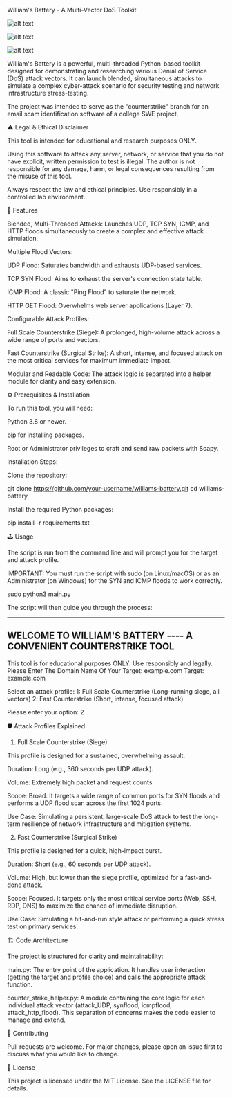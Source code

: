 William's Battery - A Multi-Vector DoS Toolkit

![alt text](https://img.shields.io/badge/python-3.8%2B-blue)


![alt text](https://img.shields.io/badge/License-MIT-yellow.svg)


![alt text](https://img.shields.io/badge/purpose-educational-lightgrey.svg)

William's Battery is a powerful, multi-threaded Python-based toolkit designed for demonstrating and researching various Denial of Service (DoS) attack vectors. It can launch blended, simultaneous attacks to simulate a complex cyber-attack scenario for security testing and network infrastructure stress-testing.

The project was intended to serve as the "counterstrike" branch for an email scam identification software of a college SWE project.

⚠️ Legal & Ethical Disclaimer

This tool is intended for educational and research purposes ONLY.

Using this software to attack any server, network, or service that you do not have explicit, written permission to test is illegal. The author is not responsible for any damage, harm, or legal consequences resulting from the misuse of this tool.

Always respect the law and ethical principles. Use responsibly in a controlled lab environment.

🚀 Features

Blended, Multi-Threaded Attacks: Launches UDP, TCP SYN, ICMP, and HTTP floods simultaneously to create a complex and effective attack simulation.

Multiple Flood Vectors:

UDP Flood: Saturates bandwidth and exhausts UDP-based services.

TCP SYN Flood: Aims to exhaust the server's connection state table.

ICMP Flood: A classic "Ping Flood" to saturate the network.

HTTP GET Flood: Overwhelms web server applications (Layer 7).

Configurable Attack Profiles:

Full Scale Counterstrike (Siege): A prolonged, high-volume attack across a wide range of ports and vectors.

Fast Counterstrike (Surgical Strike): A short, intense, and focused attack on the most critical services for maximum immediate impact.

Modular and Readable Code: The attack logic is separated into a helper module for clarity and easy extension.

⚙️ Prerequisites & Installation

To run this tool, you will need:

Python 3.8 or newer.

pip for installing packages.

Root or Administrator privileges to craft and send raw packets with Scapy.

Installation Steps:

Clone the repository:

git clone https://github.com/your-username/williams-battery.git
cd williams-battery

Install the required Python packages:

pip install -r requirements.txt

🕹️ Usage

The script is run from the command line and will prompt you for the target and attack profile.

IMPORTANT: You must run the script with sudo (on Linux/macOS) or as an Administrator (on Windows) for the SYN and ICMP floods to work correctly.

sudo python3 main.py

The script will then guide you through the process:

------------------------------------------------------------
WELCOME TO WILLIAM'S BATTERY ---- A CONVENIENT COUNTERSTRIKE TOOL
------------------------------------------------------------
This tool is for educational purposes ONLY. Use responsibly and legally.
Please Enter The Domain Name Of Your Target: example.com
Target: example.com

Select an attack profile:
  1: Full Scale Counterstrike (Long-running siege, all vectors)
  2: Fast Counterstrike (Short, intense, focused attack)

Please enter your option: 2

🛡️ Attack Profiles Explained
1. Full Scale Counterstrike (Siege)

This profile is designed for a sustained, overwhelming assault.

Duration: Long (e.g., 360 seconds per UDP attack).

Volume: Extremely high packet and request counts.

Scope: Broad. It targets a wide range of common ports for SYN floods and performs a UDP flood scan across the first 1024 ports.

Use Case: Simulating a persistent, large-scale DoS attack to test the long-term resilience of network infrastructure and mitigation systems.

2. Fast Counterstrike (Surgical Strike)

This profile is designed for a quick, high-impact burst.

Duration: Short (e.g., 60 seconds per UDP attack).

Volume: High, but lower than the siege profile, optimized for a fast-and-done attack.

Scope: Focused. It targets only the most critical service ports (Web, SSH, RDP, DNS) to maximize the chance of immediate disruption.

Use Case: Simulating a hit-and-run style attack or performing a quick stress test on primary services.

🏗️ Code Architecture

The project is structured for clarity and maintainability:

main.py: The entry point of the application. It handles user interaction (getting the target and profile choice) and calls the appropriate attack function.

counter_strike_helper.py: A module containing the core logic for each individual attack vector (attack_UDP, synflood, icmpflood, attack_http_flood). This separation of concerns makes the code easier to manage and extend.

🤝 Contributing

Pull requests are welcome. For major changes, please open an issue first to discuss what you would like to change.

📄 License

This project is licensed under the MIT License. See the LICENSE file for details.
